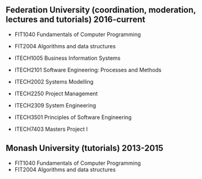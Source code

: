 Federation University (coordination, moderation, lectures and tutorials) 2016-current
-------------------------------------------------------------------------------------
* FIT1040 Fundamentals of Computer Programming
* FIT2004 Algorithms and data structures

* ITECH1005 Business Information Systems
* ITECH2101 Software Engineering: Processes and Methods
* ITECH2002 Systems Modelling
* ITECH2250 Project Management
* ITECH2309 System Engineering
* ITECH3501 Principles of Software Engineering
* ITECH7403 Masters Project I

Monash University (tutorials) 2013-2015
---------------------------------------
* FIT1040 Fundamentals of Computer Programming
* FIT2004 Algorithms and data structures
 
